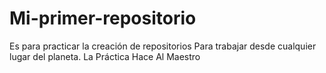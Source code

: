 # Mi-primer-repositorio
Es para practicar la creación de repositorios
Para trabajar desde cualquier lugar del planeta.
La Práctica Hace Al Maestro
